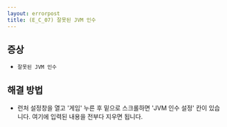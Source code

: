 ```yaml
---
layout: errorpost
title: (E_C_07) 잘못된 JVM 인수
---
```


## 증상

- `잘못된 JVM 인수`

## 해결 방법

- 런처 설정창을 열고 '게임' 누른 후 밑으로 스크롤하면 'JVM 인수 설정' 칸이 있습니다. 여기에 입력된 내용을 전부다 지우면 됩니다. 